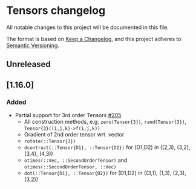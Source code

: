 # Tensors changelog

All notable changes to this project will be documented in this file.

The format is based on [Keep a Changelog](https://keepachangelog.com/en/1.0.0/),
and this project adheres to [Semantic Versioning](https://semver.org/spec/v2.0.0.html).

## Unreleased

## [1.16.0]

### Added
 - Partial support for 3rd order Tensors [#205][github-205]
    * All construction methods, e.g. `zero(Tensor{3})`, `rand(Tensor{3})`, `Tensor{3}((i,j,k)->f(i,j,k))`
    * Gradient of 2nd order tensor wrt. vector
    * `rotate(::Tensor{3})`
    * `dcontract(::Tensor{D1}, ::Tensor{D2})` for (D1,D2) in ((2,3), (3,2), (3,4), (4,3))
    * `otimes(::Vec, ::SecondOrderTensor)` and `otimes(::SecondOrderTensor, ::Vec)`
    * `dot(::Tensor{D1}, ::Tensor{D2})` for (D1,D2) in ((3,1), (1,3), (2,3), (3,2))

<!-- Release links -->
[Unreleased]: https://github.com/Ferrite-FEM/Tensors.jl/compare/v1.15.1...HEAD
[1.15.1]: https://github.com/Ferrite-FEM/Tensors.jl/compare/v1.15.0...v1.15.1

<!-- GitHub pull request/issue links -->
[github-205]: https://github.com/Ferrite-FEM/Tensors.jl/pull/205